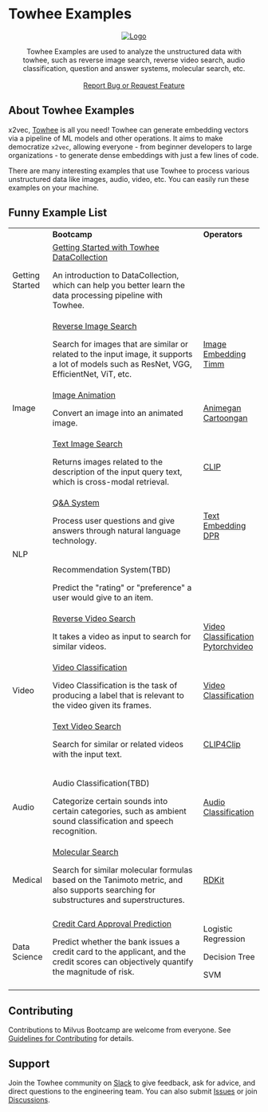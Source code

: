 # Towhee Examples
<p align="center">
  <a href="https://github.com/towhee-io/towhee">
    <img src="https://github.com/towhee-io/towhee/raw/main/towhee_logo.png#gh-light-mode-only" alt="Logo">
  </a>
  <p align="center" style="padding-left: 10px; padding-right: 10px">
      Towhee Examples are used to analyze the unstructured data with towhee, such as reverse image search, reverse video search, audio classification, question and answer systems, molecular search, etc.
    <br />
    <br />
    <a href="https://github.com/towhee-io/towhee/issues">Report Bug or Request Feature</a>
  </p>
</p>


## About Towhee Examples

x2vec, [Towhee](https://github.com/towhee-io/towhee) is all you need! Towhee can generate embedding vectors via a pipeline of ML models and other operations. It aims to make democratize `x2vec`, allowing everyone - from beginner developers to large organizations - to generate dense embeddings with just a few lines of code.



There are many interesting examples that use Towhee to process various unstructured data like images, audio, video, etc. You can easily run these examples on your machine.

## Funny Example List

<table>
    <tr>
        <td><b></b></td>
        <td width="60%"><b>Bootcamp</b></td>
        <td><b>Operators</b></td>
    </tr>
    <tr>
        <td rowspan="1">Getting Started</td>
        <td ><a href="getting_started">Getting Started with Towhee DataCollection</a>
             <p>An introduction to DataCollection, which can help you better learn the data processing pipeline with Towhee.</p>
        </td>
        <td >
            <a></a>
        </td>
    </tr>
    <tr>
        <td rowspan="3">Image</td>
        <td ><a href="image/reverse_image_search">Reverse Image Search</a><br />
             <p>Search for images that are similar or related to the input image, it supports a lot of models such as ResNet, VGG, EfficientNet, ViT, etc.</p>
        </td>
        <td >
            <a href="https://towhee.io/operators?limit=30&page=1&filter=1%3Aimage-embedding">Image Embedding</a><br />
            <a href="https://towhee.io/image-embedding/timm">Timm</a><br />
        </td>
    </tr>
    <tr>
        <td >
            <a href="image/image_animation">Image Animation</a><br />
            <p>Convert an image into an animated image.</p>
        </td>
        <td >
            <a href="https://towhee.io/img2img-translation/animegan">Animegan</a><br />
            <a href="https://towhee.io/img2img-translation/cartoongan">Cartoongan</a><br />
        </td>
    </tr>
    <tr>
        <td >
            <a href="image/text_image_search">Text Image Search</a><br />
            <p>Returns images related to the description of the input query text, which is cross-modal retrieval.</p>
        </td>
        <td >
            <a href="https://towhee.io/towhee/clip">CLIP</a><br />
        </td>
    </tr>
    <tr>
        <td rowspan="2">NLP</td>
        <td ><a href="nlp/question_answering">Q&A System</a><br />
             <p>Process user questions and give answers through natural language technology.</p>
        </td>
        <td >
            <a href="https://towhee.io/operators?limit=30&page=1&filter=1%3Atext-embedding">Text Embedding</a><br />
            <a href="https://towhee.io/text-embedding/dpr">DPR</a><br />
        </td>
    </tr>
    <tr>
        <td >
            <p>Recommendation System(TBD)</p>
            <p>Predict the "rating" or "preference" a user would give to an item.</p>
        </td>
        <td >
            <a></a>
        </td>
    </tr>
    <tr>
        <td rowspan="3">Video</td>
        <td ><a href="video/reverse_video_search">Reverse Video Search</a><br />
             <p>It takes a video as input to search for similar videos.</p>
        </td>
        <td >
            <a href="https://towhee.io/video-classification?index=1&size=30&type=2">Video Classification</a><br />
            <a href="https://towhee.io/video-classification/pytorchvideo">Pytorchvideo</a><br />
        </td>
    </tr>
    <tr>
        <td >
            <a href="video/video_tagging">Video Classification</a>
            <p>Video Classification is the task of producing a label that is relevant to the video given its frames.</p>
        </td>
        <td >
            <a href="https://towhee.io/video-classification?index=1&size=30&type=2">Video Classification</a><br />
        </td>
    </tr>
    <tr>
        <td >
            <a href="video/text_video_retrieval">Text Video Search</a><br />
            <p>Search for similar or related videos with the input text.</p>
        </td>
        <td >
            <a href="https://towhee.io/towhee/clip4clip">CLIP4Clip</a><br />
        </td>
    </tr>
    <tr>
        <td rowspan="1">Audio</td>
        <td ><p>Audio Classification(TBD)</p>
             <p>Categorize certain sounds into certain categories, such as ambient sound classification and speech recognition.</p>
        </td>
        <td >
            <a href="https://towhee.io/operators?limit=30&page=1&filter=1%3Aaudio-classification">Audio Classification</a>
        </td>
    </tr>
    <tr>
        <td rowspan="1">Medical</td>
        <td ><a href="medical/molecular_search">Molecular Search</a>
             <p>Search for similar molecular formulas based on the Tanimoto metric, and also supports searching for substructures and superstructures.</p>
        </td>
        <td >
            <a href="https://towhee.io/molecular-fingerprinting/rdkit">RDKit</a>
        </td>
    </tr>
    <tr>
        <td rowspan="1">Data Science</td>
        <td ><a href="data_science/credit_card_approval_prediction">Credit Card Approval Prediction</a>
             <p>Predict whether the bank issues a credit card to the applicant, and the credit scores can objectively quantify the magnitude of risk.</p>
        </td>
        <td >
            <p>Logistic Regression</p>
          	<p>Decision Tree</p>
          	<p>SVM</p>
        </td>
    </tr>
</table>



## Contributing

Contributions to Milvus Bootcamp are welcome from everyone. See [Guidelines for Contributing](https://github.com/towhee-io/towhee/blob/main/CONTRIBUTING.md) for details.

## Support

Join the Towhee community on [Slack](https://join.slack.com/t/towheeio/shared_invite/zt-19xhoo736-PhIYh~hwOBsDSy5ZvGWJxA) to give feedback, ask for advice, and direct questions to the engineering team. You can also submit [Issues](https://github.com/towhee-io/towhee/issues) or join [Discussions](https://github.com/towhee-io/towhee/discussions).
